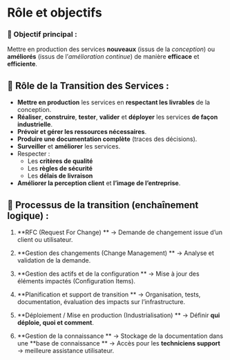 # Rôle et objectifs

### **🎯 Objectif principal :**

Mettre en production des services **nouveaux** (issus de la *conception*) ou **améliorés** (issus de l’*amélioration continue*) de manière **efficace** et **efficiente**.



## **🧩 Rôle de la Transition des Services :**

- **Mettre en production** les services en **respectant les livrables** de la conception.
- **Réaliser**, **construire**, **tester**, **valider** et **déployer** les services **de façon industrielle**.
- **Prévoir et gérer les ressources nécessaires**.
- **Produire une documentation complète** (traces des décisions).
- **Surveiller** et **améliorer** les services.
- Respecter :
  - Les **critères de qualité**
  - Les **règles de sécurité**
  - Les **délais de livraison**
- **Améliorer la perception client** et **l’image de l’entreprise**.


## **🧾 Processus de la transition (enchaînement logique) :**

1.  **RFC (Request For Change)  **
    → Demande de changement issue d’un client ou utilisateur.

2.  **Gestion des changements (Change Management)  **
    → Analyse et validation de la demande.

3.  **Gestion des actifs et de la configuration  **
    → Mise à jour des éléments impactés (Configuration Items).

4.  **Planification et support de transition  **
    → Organisation, tests, documentation, évaluation des impacts sur l’infrastructure.

5.  **Déploiement / Mise en production (Industrialisation)  **
    → Définir **qui déploie, quoi et comment**.

6.  **Gestion de la connaissance  **
    → Stockage de la documentation dans une **base de connaissance  **
    → Accès pour les **techniciens support** → meilleure assistance utilisateur.

